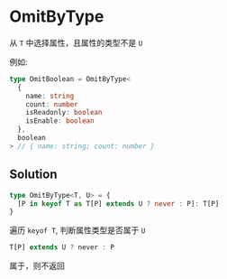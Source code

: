 # OmitByType

从 `T` 中选择属性，且属性的类型不是 `U`

例如:

```typescript
type OmitBoolean = OmitByType<
  {
    name: string
    count: number
    isReadonly: boolean
    isEnable: boolean
  },
  boolean
> // { name: string; count: number }
```

## Solution

```ts
type OmitByType<T, U> = {
  [P in keyof T as T[P] extends U ? never : P]: T[P]
}
```

遍历 `keyof T`, 判断属性类型是否属于 `U`

```ts
T[P] extends U ? never : P
```

属于，则不返回
